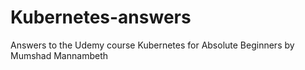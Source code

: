 # Kubernetes-answers

Answers to the Udemy course Kubernetes for Absolute Beginners by Mumshad Mannambeth
